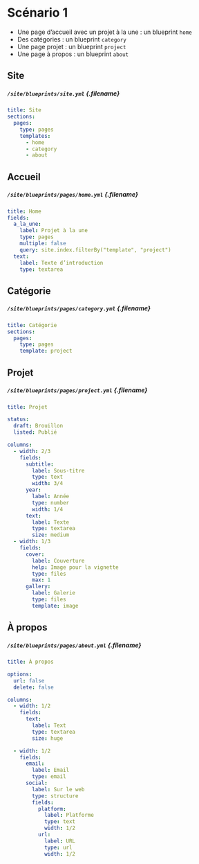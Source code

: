 # Scénario 1

* Une page d’accueil avec un projet à la une : un blueprint `home` 
* Des catégories : un blueprint `category`
* Une page projet : un blueprint `project`
* Une page à propos : un blueprint `about`

## Site
##### `/site/blueprints/site.yml` {.filename}

```yml
title: Site
sections:
  pages:
    type: pages
    templates: 
      - home
      - category
      - about
```

## Accueil
##### `/site/blueprints/pages/home.yml` {.filename}

```yml
title: Home
fields:
  a_la_une:
    label: Projet à la une
    type: pages
    multiple: false
    query: site.index.filterBy("template", "project")
  text:
    label: Texte d’introduction
    type: textarea    
```


## Catégorie
##### `/site/blueprints/pages/category.yml` {.filename}

```yml
title: Catégorie
sections:
  pages:
    type: pages
    template: project
```


## Projet
##### `/site/blueprints/pages/project.yml` {.filename}

```yml
title: Projet

status:
  draft: Brouillon
  listed: Publié

columns:
  - width: 2/3        
    fields:
      subtitle:
        label: Sous-titre
        type: text
        width: 3/4
      year:
        label: Année
        type: number
        width: 1/4
      text:
        label: Texte
        type: textarea
        size: medium
  - width: 1/3
    fields:
      cover:
        label: Couverture
        help: Image pour la vignette
        type: files
        max: 1        
      gallery:
        label: Galerie
        type: files
        template: image
```


## À propos
##### `/site/blueprints/pages/about.yml` {.filename}

```yml
title: À propos

options:
  url: false
  delete: false

columns:
  - width: 1/2
    fields:
      text:
        label: Text
        type: textarea
        size: huge

  - width: 1/2
    fields:
      email:
        label: Email
        type: email
      social:
        label: Sur le web
        type: structure
        fields:
          platform:
            label: Platforme
            type: text
            width: 1/2
          url:
            label: URL
            type: url
            width: 1/2
```